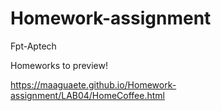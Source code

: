 # Homework-assignment
Fpt-Aptech

Homeworks to preview!

https://maaguaete.github.io/Homework-assignment/LAB04/HomeCoffee.html
